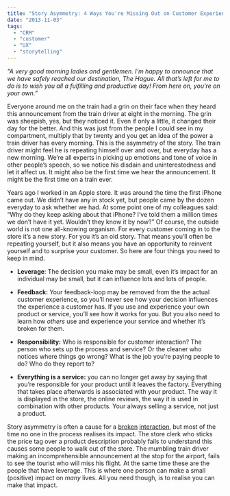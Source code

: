 ```yaml
---
title: "Story Asymmetry: 4 Ways You're Missing Out on Customer Experience"
date: "2013-11-03"
tags: 
  - "CRM"
  - "customer"
  - "UX"
  - "storytelling"
---
```


_“A very good morning ladies and gentlemen. I’m happy to announce that we have safely reached our destination, The Hague. All that’s left for me to do is to wish you all a fulfilling and productive day! From here on, you’re on your own.”_  
  
Everyone around me on the train had a grin on their face when they heard this announcement from the train driver at eight in the morning. The grin was sheepish, yes, but they noticed it. Even if only a little, it changed their day for the better. And this was just from the people I could see in my compartment, multiply that by twenty and you get an idea of the power a train driver has every morning. This is the asymmetry of the story. The train driver might feel he is repeating himself over and over, but everyday has a new morning. We’re all experts in picking up emotions and tone of voice in other people’s speech, so we notice his disdain and uninterestedness and let it affect us. It might also be the first time we hear the announcement. It might be the first time on a train ever.  
  
Years ago I worked in an Apple store. It was around the time the first iPhone came out. We didn’t have any in stock yet, but people came by the dozen everyday to ask whether we had. At some point one of my colleagues said: “Why do they keep asking about that iPhone? I’ve told them a million times we don’t have it yet. Wouldn’t they know it by now?” Of course, the outside world is not one all-knowing organism. For every customer coming in to the store it’s a new story. For you it’s an old story. That means you’ll often be repeating yourself, but it also means you have an opportunity to reinvent yourself and to surprise your customer. So here are four things you need to keep in mind.

- **Leverage**: The decision you make may be small, even it’s impact for an individual may be small, but it can influence lots and lots of people.  
      
    
- **Feedback:** Your feedback-loop may be removed from the the actual customer experience, so you’ll never see how your decision influences the experience a customer has. If you use and experience your own product or service, you’ll see how it works for you. But you also need to learn how _others_ use and experience your service and whether it’s broken for them. 
- **Responsibility:** Who is responsible for customer interaction? The person who sets up the process and service? Or the cleaner who notices where things go wrong? What is the job you’re paying people to do? Who do they report to?  
      
    
- **Everything is a service:** you can no longer get away by saying that you’re responsible for your product until it leaves the factory. Everything that takes place afterwards is associated with your product. The way it is displayed in the store, the online reviews, the way it is used in combination with other products. Your always selling a service, not just a product.

  
Story asymmetry is often a cause for a [broken](http://www.ted.com/talks/seth_godin_this_is_broken_1.html) [interaction](http://www.flickr.com/groups/65611869@N00/), but most of the time no one in the process realises its impact. The store clerk who sticks the price tag over a product description probably fails to understand this causes some people to walk out of the store. The mumbling train driver making an incomprehensible announcement at the stop for the airport, fails to see the tourist who will miss his flight. At the same time these are the people that have leverage. This is where one person can make a small (positive) impact on _many_ lives. All you need though, is to realise you can make that impact.
